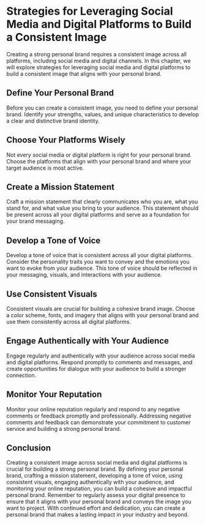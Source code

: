 Strategies for Leveraging Social Media and Digital Platforms to Build a Consistent Image
================================================================================================================================

Creating a strong personal brand requires a consistent image across all platforms, including social media and digital channels. In this chapter, we will explore strategies for leveraging social media and digital platforms to build a consistent image that aligns with your personal brand.

Define Your Personal Brand
--------------------------

Before you can create a consistent image, you need to define your personal brand. Identify your strengths, values, and unique characteristics to develop a clear and distinctive brand identity.

Choose Your Platforms Wisely
----------------------------

Not every social media or digital platform is right for your personal brand. Choose the platforms that align with your personal brand and where your target audience is most active.

Create a Mission Statement
--------------------------

Craft a mission statement that clearly communicates who you are, what you stand for, and what value you bring to your audience. This statement should be present across all your digital platforms and serve as a foundation for your brand messaging.

Develop a Tone of Voice
-----------------------

Develop a tone of voice that is consistent across all your digital platforms. Consider the personality traits you want to convey and the emotions you want to evoke from your audience. This tone of voice should be reflected in your messaging, visuals, and interactions with your audience.

Use Consistent Visuals
----------------------

Consistent visuals are crucial for building a cohesive brand image. Choose a color scheme, fonts, and imagery that aligns with your personal brand and use them consistently across all digital platforms.

Engage Authentically with Your Audience
---------------------------------------

Engage regularly and authentically with your audience across social media and digital platforms. Respond promptly to comments and messages, and create opportunities for dialogue with your audience to build a stronger connection.

Monitor Your Reputation
-----------------------

Monitor your online reputation regularly and respond to any negative comments or feedback promptly and professionally. Addressing negative comments and feedback can demonstrate your commitment to customer service and building a strong personal brand.

Conclusion
----------

Creating a consistent image across social media and digital platforms is crucial for building a strong personal brand. By defining your personal brand, crafting a mission statement, developing a tone of voice, using consistent visuals, engaging authentically with your audience, and monitoring your online reputation, you can build a cohesive and impactful personal brand. Remember to regularly assess your digital presence to ensure that it aligns with your personal brand and conveys the image you want to project. With continued effort and dedication, you can create a personal brand that makes a lasting impact in your industry and beyond.
